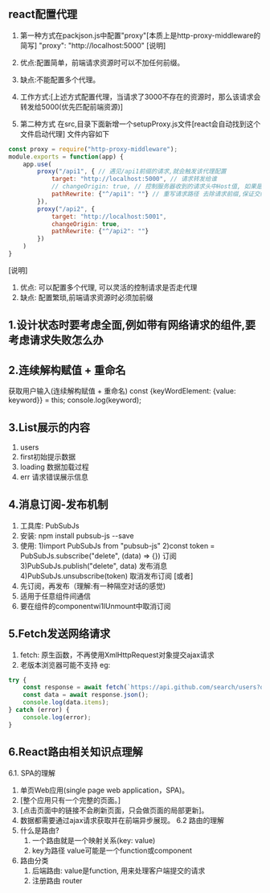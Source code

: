 ## react配置代理
1. 第一种方式在packjson.js中配置"proxy"[本质上是http-proxy-middleware的简写]
"proxy": "http://localhost:5000"
[说明]
1. 优点:配置简单，前端请求资源时可以不加任何前缀。
2. 缺点:不能配置多个代理。
3. 工作方式:[上述方式配置代理，当请求了3000不存在的资源时，那么该请求会转发给5000(优先匹配前端资源)]
 
2. 第二种方式 在src,目录下面新增一个setupProxy.js文件[react会自动找到这个文件启动代理] 文件内容如下
```javascript
const proxy = require("http-proxy-middleware");
module.exports = function(app) {
    app.use(
        proxy("/api1", { // 遇见/api1前缀的请求,就会触发该代理配置
            target: "http://localhost:5000", // 请求转发给谁
            // changeOrigin: true, // 控制服务器收到的请求头中Host值, 如果是false请求头中收到的是未代理的Host值及localhost:3000 如果为true localhost:5000
            pathRewrite: {"^/api1": ""} // 重写请求路径 去除请求前缀,保证交给后台服务器是正常请求地址(必须配置)
        }),
        proxy("/api2", {
            target: "http://localhost:5001",
            changeOrigin: true,
            pathRewrite: {"^/api2": ""}
        })
    )
}
```
[说明]
1. 优点: 可以配置多个代理, 可以灵活的控制请求是否走代理
2. 缺点: 配置繁琐,前端请求资源时必须加前缀

## 1.设计状态时要考虑全面,例如带有网络请求的组件,要考虑请求失败怎么办

## 2.连续解构赋值 + 重命名
获取用户输入(连续解构赋值 + 重命名)
const {keyWordElement: {value: keyword}} = this;
console.log(keyword);


## 3.List展示的内容
1. users
2. first初始提示数据
3. loading 数据加载过程
4. err 请求错误展示信息


## 4.消息订阅-发布机制
1. 工具库: PubSubJs
2. 安装: npm install pubsub-js --save
3. 使用:
    1)import PubSubJs from "pubsub-js"
    2)const token = PubSubJs.subscribe("delete", (data) => {}) 订阅
    3)PubSubJs.publish("delete", data) 发布消息
    4)PubSubJs.unsubscribe(token) 取消发布订阅
[或者]
1. 先订阅，再发布（理解:有一种隔空对话的感觉)
2. 适用于任意组件间通信
3. 要在组件的componentwi1lUnmount中取消订阅


## 5.Fetch发送网络请求
1. fetch: 原生函数，不再使用XmlHttpRequest对象提交ajax请求
2. 老版本浏览器可能不支持
eg: 
```javascript
try {
    const response = await fetch(`https://api.github.com/search/users?q=${keyword}`);
    const data = await response.json();
    console.log(data.items);
} catch (error) {
    console.log(error);
}
```

## 6.React路由相关知识点理解
6.1. SPA的理解
1. 单页Web应用(single page web application，SPA)。
2. [整个应用只有一个完整的页面。]
3. [点击页面中的链接不会刷新页面，只会做页面的局部更新]。
4. 数据都需要通过ajax请求获取并在前端异步展现。
6.2 路由的理解
1. 什么是路由?
    1. 一个路由就是一个映射关系(key: value)
    2. key为路径 value可能是一个function或component
2. 路由分类
    1. 后端路由: value是function, 用来处理客户端提交的请求
    2. 注册路由 router